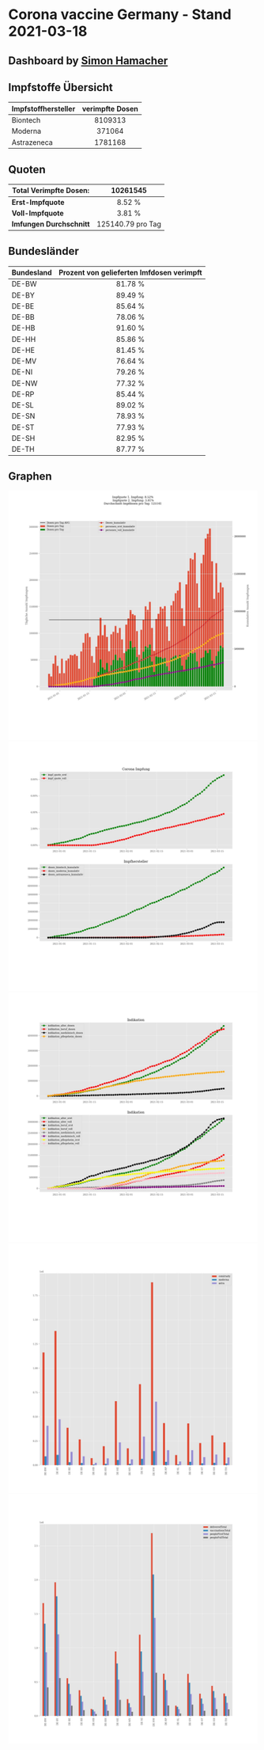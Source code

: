 # Corona vaccine Germany - Stand 2021-03-18
## Dashboard by [Simon Hamacher](https://www.shamacher.eu)
## Impfstoffe Übersicht
**Impfstoffhersteller** | **verimpfte Dosen**
-------- | :--------:
Biontech | 8109313
Moderna | 371064
Astrazeneca | 1781168


## Quoten
**Total Verimpfte Dosen:** | 10261545
-------- | :--------:
**Erst-Impfquote** | 8.52 %
**Voll-Impfquote** | 3.81 %
**Imfungen Durchschnitt** | 125140.79 pro Tag
## Bundesländer
**Bundesland** | **Prozent von gelieferten Imfdosen verimpft**
-------- | :--------:
DE-BW | 81.78 %
DE-BY | 89.49 %
DE-BE | 85.64 %
DE-BB | 78.06 %
DE-HB | 91.60 %
DE-HH | 85.86 %
DE-HE | 81.45 %
DE-MV | 76.64 %
DE-NI | 79.26 %
DE-NW | 77.32 %
DE-RP | 85.44 %
DE-SL | 89.02 %
DE-SN | 78.93 %
DE-ST | 77.93 %
DE-SH | 82.95 %
DE-TH | 87.77 %
## Graphen
<img src="Impfungen-Corona-01.jpg" alt="Impf Übersicht" title="Impf Übersicht" />
<img src="Impfungen-Corona-02.jpg" alt="Impfquote" title="optionaler Titel" />
<img src="Impfungen-Corona-03.jpg" alt="Indikation" title="Indikation" />
<img src="Impfungen-Corona-04.jpg" alt="Impfungen in den Bundesländern" title="Impfungen in den Bundesländern" />
<img src="Impfungen-Corona-05.jpg" alt="Impfungen in den Bundesländern" title="Impfungen in den Bundesländern" />

